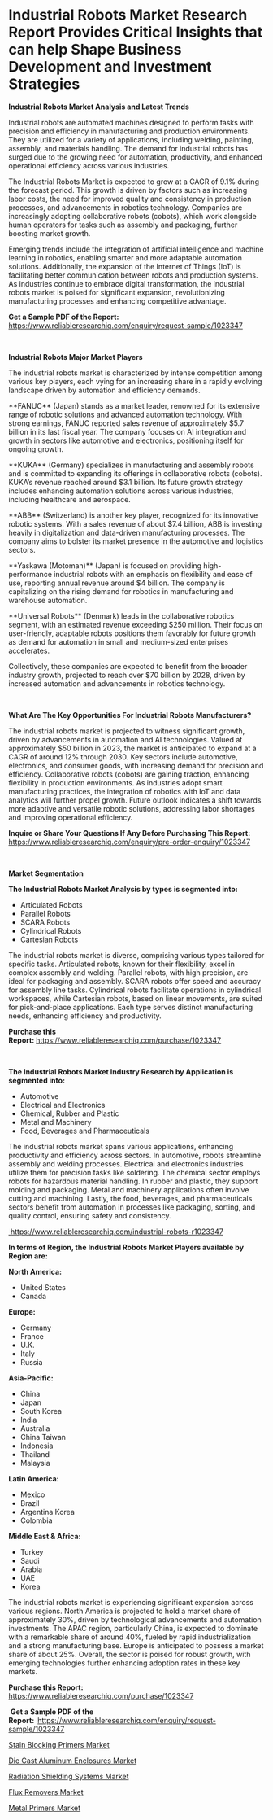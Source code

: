 <p><h1>Industrial Robots Market Research Report Provides Critical Insights that can help Shape Business Development and Investment Strategies</h1></p><p><strong>Industrial Robots Market Analysis and Latest Trends</strong></p>
<p><p>Industrial robots are automated machines designed to perform tasks with precision and efficiency in manufacturing and production environments. They are utilized for a variety of applications, including welding, painting, assembly, and materials handling. The demand for industrial robots has surged due to the growing need for automation, productivity, and enhanced operational efficiency across various industries.</p><p>The Industrial Robots Market is expected to grow at a CAGR of 9.1% during the forecast period. This growth is driven by factors such as increasing labor costs, the need for improved quality and consistency in production processes, and advancements in robotics technology. Companies are increasingly adopting collaborative robots (cobots), which work alongside human operators for tasks such as assembly and packaging, further boosting market growth.</p><p>Emerging trends include the integration of artificial intelligence and machine learning in robotics, enabling smarter and more adaptable automation solutions. Additionally, the expansion of the Internet of Things (IoT) is facilitating better communication between robots and production systems. As industries continue to embrace digital transformation, the industrial robots market is poised for significant expansion, revolutionizing manufacturing processes and enhancing competitive advantage.</p></p>
<p><strong>Get a Sample PDF of the Report:&nbsp;</strong> <a href="https://www.reliableresearchiq.com/enquiry/request-sample/1023347?utm_campaign=99&utm_medium=2&utm_source=Github&utm_content=ia&utm_term=10122024&utm_id=industrial-robots">https://www.reliableresearchiq.com/enquiry/request-sample/1023347</a></p>
<p>&nbsp;</p>
<p><strong>Industrial Robots Major Market Players</strong></p>
<p><p>The industrial robots market is characterized by intense competition among various key players, each vying for an increasing share in a rapidly evolving landscape driven by automation and efficiency demands.</p><p>**FANUC** (Japan) stands as a market leader, renowned for its extensive range of robotic solutions and advanced automation technology. With strong earnings, FANUC reported sales revenue of approximately $5.7 billion in its last fiscal year. The company focuses on AI integration and growth in sectors like automotive and electronics, positioning itself for ongoing growth.</p><p>**KUKA** (Germany) specializes in manufacturing and assembly robots and is committed to expanding its offerings in collaborative robots (cobots). KUKA’s revenue reached around $3.1 billion. Its future growth strategy includes enhancing automation solutions across various industries, including healthcare and aerospace.</p><p>**ABB** (Switzerland) is another key player, recognized for its innovative robotic systems. With a sales revenue of about $7.4 billion, ABB is investing heavily in digitalization and data-driven manufacturing processes. The company aims to bolster its market presence in the automotive and logistics sectors.</p><p>**Yaskawa (Motoman)** (Japan) is focused on providing high-performance industrial robots with an emphasis on flexibility and ease of use, reporting annual revenue around $4 billion. The company is capitalizing on the rising demand for robotics in manufacturing and warehouse automation.</p><p>**Universal Robots** (Denmark) leads in the collaborative robotics segment, with an estimated revenue exceeding $250 million. Their focus on user-friendly, adaptable robots positions them favorably for future growth as demand for automation in small and medium-sized enterprises accelerates.</p><p>Collectively, these companies are expected to benefit from the broader industry growth, projected to reach over $70 billion by 2028, driven by increased automation and advancements in robotics technology.</p></p>
<p>&nbsp;</p>
<p><strong>What Are The Key Opportunities For Industrial Robots Manufacturers?</strong></p>
<p><p>The industrial robots market is projected to witness significant growth, driven by advancements in automation and AI technologies. Valued at approximately $50 billion in 2023, the market is anticipated to expand at a CAGR of around 12% through 2030. Key sectors include automotive, electronics, and consumer goods, with increasing demand for precision and efficiency. Collaborative robots (cobots) are gaining traction, enhancing flexibility in production environments. As industries adopt smart manufacturing practices, the integration of robotics with IoT and data analytics will further propel growth. Future outlook indicates a shift towards more adaptive and versatile robotic solutions, addressing labor shortages and improving operational efficiency.</p></p>
<p><strong>Inquire or Share Your Questions If Any Before Purchasing This Report:</strong> <a href="https://www.reliableresearchiq.com/enquiry/pre-order-enquiry/1023347?utm_campaign=99&utm_medium=2&utm_source=Github&utm_content=ia&utm_term=10122024&utm_id=industrial-robots">https://www.reliableresearchiq.com/enquiry/pre-order-enquiry/1023347</a></p>
<p>&nbsp;</p>
<p><strong>Market Segmentation</strong></p>
<p><strong>The Industrial Robots Market Analysis by types is segmented into:</strong></p>
<p><ul><li>Articulated Robots</li><li>Parallel Robots</li><li>SCARA Robots</li><li>Cylindrical Robots</li><li>Cartesian Robots</li></ul></p>
<p><p>The industrial robots market is diverse, comprising various types tailored for specific tasks. Articulated robots, known for their flexibility, excel in complex assembly and welding. Parallel robots, with high precision, are ideal for packaging and assembly. SCARA robots offer speed and accuracy for assembly line tasks. Cylindrical robots facilitate operations in cylindrical workspaces, while Cartesian robots, based on linear movements, are suited for pick-and-place applications. Each type serves distinct manufacturing needs, enhancing efficiency and productivity.</p></p>
<p><strong>Purchase this Report:&nbsp;</strong><a href="https://www.reliableresearchiq.com/purchase/1023347?utm_campaign=99&utm_medium=2&utm_source=Github&utm_content=ia&utm_term=10122024&utm_id=industrial-robots">https://www.reliableresearchiq.com/purchase/1023347</a></p>
<p>&nbsp;</p>
<p><strong>The Industrial Robots Market Industry Research by Application is segmented into:</strong></p>
<p><ul><li>Automotive</li><li>Electrical and Electronics</li><li>Chemical, Rubber and Plastic</li><li>Metal and Machinery</li><li>Food, Beverages and Pharmaceuticals</li></ul></p>
<p><p>The industrial robots market spans various applications, enhancing productivity and efficiency across sectors. In automotive, robots streamline assembly and welding processes. Electrical and electronics industries utilize them for precision tasks like soldering. The chemical sector employs robots for hazardous material handling. In rubber and plastic, they support molding and packaging. Metal and machinery applications often involve cutting and machining. Lastly, the food, beverages, and pharmaceuticals sectors benefit from automation in processes like packaging, sorting, and quality control, ensuring safety and consistency.</p></p>
<p><a href="https://www.reliableresearchiq.com/industrial-robots-r1023347?utm_campaign=99&utm_medium=2&utm_source=Github&utm_content=ia&utm_term=10122024&utm_id=industrial-robots">&nbsp;https://www.reliableresearchiq.com/industrial-robots-r1023347</a></p>
<p><strong>In terms of Region, the Industrial Robots Market Players available by Region are:</strong></p>
<p>
    <p> <strong> North America: </strong>
        <ul>
            <li>United States</li>
            <li>Canada</li>
        </ul>
        </p> 
    <p> <strong> Europe: </strong>
        <ul>
            <li>Germany</li>
            <li>France</li>
            <li>U.K.</li>
            <li>Italy</li>
            <li>Russia</li>
        </ul>
        </p> 
    <p> <strong> Asia-Pacific: </strong>
        <ul>
            <li>China</li>
            <li>Japan</li>
            <li>South Korea</li>
            <li>India</li>
            <li>Australia</li>
            <li>China Taiwan</li>
            <li>Indonesia</li>
            <li>Thailand</li>
            <li>Malaysia</li>
        </ul>
        </p> 
    <p> <strong> Latin America: </strong>
        <ul>
            <li>Mexico</li>
            <li>Brazil</li>
            <li>Argentina Korea</li>
            <li>Colombia</li>
        </ul>
        </p> 
    <p> <strong> Middle East & Africa: </strong>
        <ul>
            <li>Turkey</li>
            <li>Saudi</li>
            <li>Arabia</li>
            <li>UAE</li>
            <li>Korea</li>
        </ul>
    </p>
    </p>
<p><p>The industrial robots market is experiencing significant expansion across various regions. North America is projected to hold a market share of approximately 30%, driven by technological advancements and automation investments. The APAC region, particularly China, is expected to dominate with a remarkable share of around 40%, fueled by rapid industrialization and a strong manufacturing base. Europe is anticipated to possess a market share of about 25%. Overall, the sector is poised for robust growth, with emerging technologies further enhancing adoption rates in these key markets.</p></p>
<p><strong>Purchase this Report: </strong><a href="https://www.reliableresearchiq.com/purchase/1023347?utm_campaign=99&utm_medium=2&utm_source=Github&utm_content=ia&utm_term=10122024&utm_id=industrial-robots">https://www.reliableresearchiq.com/purchase/1023347</a></p>
<p>&nbsp;<strong>Get a Sample PDF of the Report:&nbsp;&nbsp;</strong><a href="https://www.reliableresearchiq.com/enquiry/request-sample/1023347?utm_campaign=99&utm_medium=2&utm_source=Github&utm_content=ia&utm_term=10122024&utm_id=industrial-robots">https://www.reliableresearchiq.com/enquiry/request-sample/1023347</a></p>
<p><strong></strong></p>
<p><p><a href="https://www.linkedin.com/pulse/whats-fueling-59-growth-stain-blocking-primers-market-insights-rec5f?utm_campaign=99&utm_medium=2&utm_source=Github&utm_content=ia&utm_term=10122024&utm_id=industrial-robots">Stain Blocking Primers Market</a></p><p><a href="https://www.linkedin.com/pulse/charting-future-comprehensive-analysis-global-die-cast-aluminum-sznbc?utm_campaign=99&utm_medium=2&utm_source=Github&utm_content=ia&utm_term=10122024&utm_id=industrial-robots">Die Cast Aluminum Enclosures Market</a></p><p><a href="https://www.linkedin.com/pulse/radiation-shielding-systems-market-overview-forecast-2024-rlxve?utm_campaign=99&utm_medium=2&utm_source=Github&utm_content=ia&utm_term=10122024&utm_id=industrial-robots">Radiation Shielding Systems Market</a></p><p><a href="https://www.linkedin.com/pulse/global-flux-removers-market-product-types-applications-regional-yxnhf?utm_campaign=99&utm_medium=2&utm_source=Github&utm_content=ia&utm_term=10122024&utm_id=industrial-robots">Flux Removers Market</a></p><p><a href="https://www.linkedin.com/pulse/futur-trend-quest-sl8ue?utm_campaign=99&utm_medium=2&utm_source=Github&utm_content=ia&utm_term=10122024&utm_id=industrial-robots">Metal Primers Market</a></p></p>